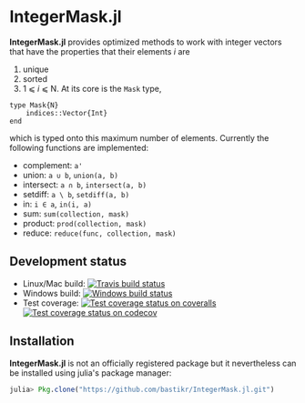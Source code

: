 # IntegerMask.jl

**IntegerMask.jl** provides optimized methods to work with integer vectors that have the properties that their elements *i* are
1. unique
2. sorted
3. 1 ⩽ *i* ⩽ N.
At its core is the `Mask` type,
```
type Mask{N}
    indices::Vector{Int}
end
```
which is typed onto this maximum number of elements. Currently the following functions are implemented:
* complement: `a'`
* union: `a ∪ b`, `union(a, b)`
* intersect: `a ∩ b`, `intersect(a, b)`
* setdiff: `a \ b`, `setdiff(a, b)`
* in: `i ∈ a`, `in(i, a)`
* sum: `sum(collection, mask)`
* product: `prod(collection, mask)`
* reduce: `reduce(func, collection, mask)`


## Development status

  * Linux/Mac build: [![Travis build status][travis-img]][travis-url]
  * Windows build: [![Windows build status][appveyor-img]][appveyor-url]
  * Test coverage:
        [![Test coverage status on coveralls][coveralls-img]][coveralls-url]
        [![Test coverage status on codecov][codecov-img]][codecov-url]


## Installation

**IntegerMask.jl** is not an officially registered package but it nevertheless can be installed using julia's package manager:

```julia
julia> Pkg.clone("https://github.com/bastikr/IntegerMask.jl.git")
```


[Julia]: http://julialang.org

[travis-url]: https://travis-ci.org/bastikr/IntegerMask.jl
[travis-img]: https://api.travis-ci.org/bastikr/IntegerMask.jl.png?branch=master

[appveyor-url]: https://ci.appveyor.com/project/bastikr/IntegerMask-jl/branch/master
[appveyor-img]: https://ci.appveyor.com/api/projects/status/aduv1nr2taveglws/branch/master?svg=true

[coveralls-url]: https://coveralls.io/github/bastikr/IntegerMask.jl?branch=master
[coveralls-img]: https://coveralls.io/repos/github/bastikr/IntegerMask.jl/badge.svg?branch=master

[codecov-url]: https://codecov.io/gh/bastikr/IntegerMask.jl
[codecov-img]: https://codecov.io/gh/bastikr/IntegerMask.jl/branch/master/graph/badge.svg

